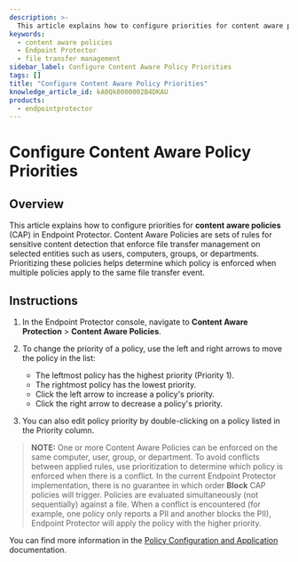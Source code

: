 ```yaml
---
description: >-
  This article explains how to configure priorities for content aware policies in Endpoint Protector, ensuring the correct enforcement of rules for sensitive content detection.
keywords:
  - content aware policies
  - Endpoint Protector
  - file transfer management
sidebar_label: Configure Content Aware Policy Priorities
tags: []
title: "Configure Content Aware Policy Priorities"
knowledge_article_id: kA0Qk0000002B4DKAU
products:
  - endpointprotector
---
```


# Configure Content Aware Policy Priorities

## Overview

This article explains how to configure priorities for **content aware policies** (CAP) in Endpoint Protector. Content Aware Policies are sets of rules for sensitive content detection that enforce file transfer management on selected entities such as users, computers, groups, or departments. Prioritizing these policies helps determine which policy is enforced when multiple policies apply to the same file transfer event.

## Instructions

1. In the Endpoint Protector console, navigate to **Content Aware Protection** > **Content Aware Policies**.

2. To change the priority of a policy, use the left and right arrows to move the policy in the list:
   - The leftmost policy has the highest priority (Priority 1).
   - The rightmost policy has the lowest priority.
   - Click the left arrow to increase a policy's priority.
   - Click the right arrow to decrease a policy's priority.

3. You can also edit policy priority by double-clicking on a policy listed in the Priority column.

> **NOTE:** One or more Content Aware Policies can be enforced on the same computer, user, group, or department. To avoid conflicts between applied rules, use prioritization to determine which policy is enforced when there is a conflict. In the current Endpoint Protector implementation, there is no guarantee in which order **Block** CAP policies will trigger. Policies are evaluated simultaneously (not sequentially) against a file. When a conflict is encountered (for example, one policy only reports a PII and another blocks the PII), Endpoint Protector will apply the policy with the higher priority.

You can find more information in the [Policy Configuration and Application](https://docs.netwrix.com/docs/endpointprotector/5_9_4_2/admin/cap_module/cappolicies) documentation.